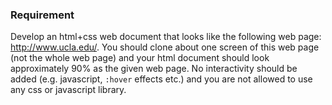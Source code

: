 ### Requirement

Develop an html+css web document that looks like the following web page: http://www.ucla.edu/. You should clone about one screen of this web page (not the whole web page) and your html document should look approximately 90% as the given web page. No interactivity should be added (e.g. javascript, `:hover` effects etc.) and you are not allowed to use any css or javascript library.